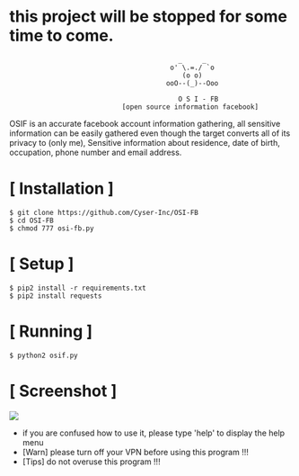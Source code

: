 
# this project will be stopped for some time to come.

```
                                          _     _
                                        o' \.=./ `o
                                           (o o)          
                                       ooO--(_)--Ooo
                                       
                                          O S I - FB
                            [open source information facebook]
```
OSIF is an accurate facebook account information gathering, all sensitive information can be easily gathered even though the target converts all of its privacy to (only me), Sensitive information about residence, date of birth, occupation, phone number and email address.



# [ Installation ]
```
$ git clone https://github.com/Cyser-Inc/OSI-FB
$ cd OSI-FB
$ chmod 777 osi-fb.py
```

# [ Setup ]
```
$ pip2 install -r requirements.txt
$ pip2 install requests
```
# [ Running ]
```
$ python2 osif.py
```
# [ Screenshot ]
<img src=".images/osif.png"/>

* if you are confused how to use it, please type 'help' to display the help menu
* [Warn] please turn off your VPN before using this program !!!
* [Tips] do not overuse this program !!!

